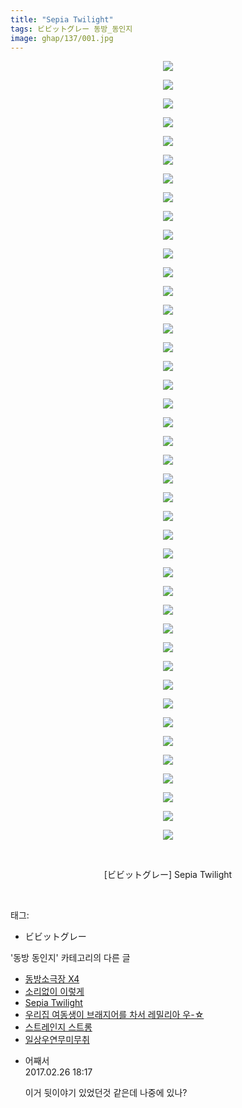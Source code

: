 ```yaml
---
title: "Sepia Twilight"
tags: ビビットグレー 동방_동인지
image: ghap/137/001.jpg
---
```

<div class="article">
<p style="text-align: center; clear: none; float: none;"><img src="{{ site.nasurl }}/ghap/137/001.jpg"/></p>
<p style="text-align: center; clear: none; float: none;"><img src="{{ site.nasurl }}/ghap/137/002.jpg"/></p>
<p style="text-align: center; clear: none; float: none;"><img src="{{ site.nasurl }}/ghap/137/003.jpg"/></p>
<p style="text-align: center; clear: none; float: none;"><img src="{{ site.nasurl }}/ghap/137/004.jpg"/></p>
<p style="text-align: center; clear: none; float: none;"><img src="{{ site.nasurl }}/ghap/137/005.jpg"/></p>
<p style="text-align: center; clear: none; float: none;"><img src="{{ site.nasurl }}/ghap/137/006.jpg"/></p>
<p style="text-align: center; clear: none; float: none;"><img src="{{ site.nasurl }}/ghap/137/007.jpg"/></p>
<p style="text-align: center; clear: none; float: none;"><img src="{{ site.nasurl }}/ghap/137/008.jpg"/></p>
<p style="text-align: center; clear: none; float: none;"><img src="{{ site.nasurl }}/ghap/137/009.jpg"/></p>
<p style="text-align: center; clear: none; float: none;"><img src="{{ site.nasurl }}/ghap/137/010.jpg"/></p>
<p style="text-align: center; clear: none; float: none;"><img src="{{ site.nasurl }}/ghap/137/011.jpg"/></p>
<p style="text-align: center; clear: none; float: none;"><img src="{{ site.nasurl }}/ghap/137/012.jpg"/></p>
<p style="text-align: center; clear: none; float: none;"><img src="{{ site.nasurl }}/ghap/137/013.jpg"/></p>
<p style="text-align: center; clear: none; float: none;"><img src="{{ site.nasurl }}/ghap/137/014.jpg"/></p>
<p style="text-align: center; clear: none; float: none;"><img src="{{ site.nasurl }}/ghap/137/015.jpg"/></p>
<p style="text-align: center; clear: none; float: none;"><img src="{{ site.nasurl }}/ghap/137/016.jpg"/></p>
<p style="text-align: center; clear: none; float: none;"><img src="{{ site.nasurl }}/ghap/137/017.jpg"/></p>
<p style="text-align: center; clear: none; float: none;"><img src="{{ site.nasurl }}/ghap/137/018.jpg"/></p>
<p style="text-align: center; clear: none; float: none;"><img src="{{ site.nasurl }}/ghap/137/019.jpg"/></p>
<p style="text-align: center; clear: none; float: none;"><img src="{{ site.nasurl }}/ghap/137/020.jpg"/></p>
<p style="text-align: center; clear: none; float: none;"><img src="{{ site.nasurl }}/ghap/137/021.jpg"/></p>
<p style="text-align: center; clear: none; float: none;"><img src="{{ site.nasurl }}/ghap/137/022.jpg"/></p>
<p style="text-align: center; clear: none; float: none;"><img src="{{ site.nasurl }}/ghap/137/023.jpg"/></p>
<p style="text-align: center; clear: none; float: none;"><img src="{{ site.nasurl }}/ghap/137/024.jpg"/></p>
<p style="text-align: center; clear: none; float: none;"><img src="{{ site.nasurl }}/ghap/137/025.jpg"/></p>
<p style="text-align: center; clear: none; float: none;"><img src="{{ site.nasurl }}/ghap/137/026.jpg"/></p>
<p style="text-align: center; clear: none; float: none;"><img src="{{ site.nasurl }}/ghap/137/027.jpg"/></p>
<p style="text-align: center; clear: none; float: none;"><img src="{{ site.nasurl }}/ghap/137/028.jpg"/></p>
<p style="text-align: center; clear: none; float: none;"><img src="{{ site.nasurl }}/ghap/137/029.jpg"/></p>
<p style="text-align: center; clear: none; float: none;"><img src="{{ site.nasurl }}/ghap/137/030.jpg"/></p>
<p style="text-align: center; clear: none; float: none;"><img src="{{ site.nasurl }}/ghap/137/031.jpg"/></p>
<p style="text-align: center; clear: none; float: none;"><img src="{{ site.nasurl }}/ghap/137/032.jpg"/></p>
<p style="text-align: center; clear: none; float: none;"><img src="{{ site.nasurl }}/ghap/137/033.jpg"/></p>
<p style="text-align: center; clear: none; float: none;"><img src="{{ site.nasurl }}/ghap/137/034.jpg"/></p>
<p style="text-align: center; clear: none; float: none;"><img src="{{ site.nasurl }}/ghap/137/035.jpg"/></p>
<p style="text-align: center; clear: none; float: none;"><img src="{{ site.nasurl }}/ghap/137/036.jpg"/></p>
<p style="text-align: center; clear: none; float: none;"><img src="{{ site.nasurl }}/ghap/137/037.jpg"/></p>
<p style="text-align: center; clear: none; float: none;"><img src="{{ site.nasurl }}/ghap/137/038.jpg"/></p>
<p style="text-align: center; clear: none; float: none;"><img src="{{ site.nasurl }}/ghap/137/039.jpg"/></p>
<p style="text-align: center; clear: none; float: none;"><img src="{{ site.nasurl }}/ghap/137/040.jpg"/></p>
<p style="text-align: center; clear: none; float: none;"><img src="{{ site.nasurl }}/ghap/137/041.jpg"/></p>
<p style="text-align: center; clear: none; float: none;"><img src="{{ site.nasurl }}/ghap/137/042.jpg"/></p>
<p style="text-align: center; clear: none; float: none;"><br/></p>
<p style="text-align: center; clear: none; float: none;">[ビビットグレー] Sepia Twilight</p>
<p><br/></p>
</div><div class="tagTrail">
<p>태그: </p>
<ul>
<li>ビビットグレー</li>
</ul>
</div><div class="another">
<p>'동방 동인지' 카테고리의 다른 글</p>
<ul>
<li><a href="/2016-06-18-ghap_139">동방소극장 X4</a></li>
<li><a href="/2016-06-18-ghap_138">소리없이 이렇게</a></li>
<li><a href="/2016-06-18-ghap_137">Sepia Twilight</a></li>
<li><a href="/2016-06-18-ghap_136">우리집 여동생이 브래지어를 차서 레밀리아 우-☆</a></li>
<li><a href="/2016-06-18-ghap_135">스트레인지 스트롱</a></li>
<li><a href="/2016-06-18-ghap_134">일상우연무미무취</a></li>
</ul>
</div><div class="cb_module cb_fluid">
<div class="cb_wrt cb_profile">
<div class="comment">
<ul>
<li class="cb_thumb_off" id="comment14925976">
<div class="cb_comment_area">
<div class="cb_info_area">
<div class="cb_section">
<span class="cb_nick_name">어째서</span>
</div>
<div class="cb_section">
<span class="cb_date">2017.02.26 18:17 </span>
</div>
</div>
<div class="cb_dsc_comment">
<p class="cb_dsc">
											이거 뒷이야기 있었던것 같은데 나중에 있나?
										</p>
</div>
</div></li>
</ul>
</div>
</div><!-- commentList close -->
</div>